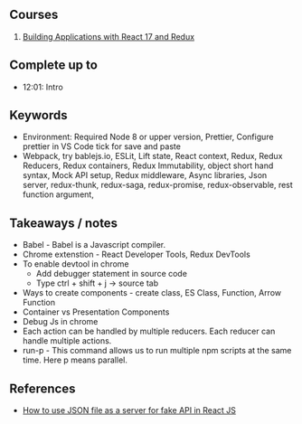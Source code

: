 ## Courses

1. [Building Applications with React 17 and Redux](https://app.pluralsight.com/library/courses/react-redux-react-router-es6/table-of-contents)

## Complete up to

- 12:01: Intro

## Keywords

- Environment: Required Node 8 or upper version, Prettier, Configure prettier in VS Code tick for save and paste
- Webpack, try bablejs.io, ESLit, Lift state, React context, Redux, Redux Reducers, Redux containers, Redux Immutability, object short hand syntax, Mock API setup, Redux middleware, Async libraries, Json server, redux-thunk, redux-saga, redux-promise, redux-observable, rest function argument,

## Takeaways / notes

- Babel - Babel is a Javascript compiler.
- Chrome extenstion - React Developer Tools, Redux DevTools
- To enable devtool in chrome
  - Add debugger statement in source code
  - Type ctrl + shift + j -> source tab
- Ways to create components - create class, ES Class, Function, Arrow Function
- Container vs Presentation Components
- Debug Js in chrome
- Each action can be handled by multiple reducers. Each reducer can handle multiple actions.
- run-p - This command allows us to run multiple npm scripts at the same time. Here p means parallel.

## References

- [How to use JSON file as a server for fake API in React JS](https://medium.com/how-to-react/how-to-use-json-file-as-a-server-for-fake-api-in-react-js-6b72606023b7)
